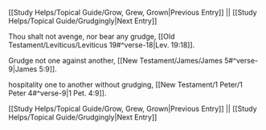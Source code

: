 [[Study Helps/Topical Guide/Grow, Grew, Grown|Previous Entry]]  ||  [[Study Helps/Topical Guide/Grudgingly|Next Entry]]

 Thou shalt not avenge, nor bear any grudge, [[Old Testament/Leviticus/Leviticus 19#^verse-18|Lev. 19:18]].

 Grudge not one against another, [[New Testament/James/James 5#^verse-9|James 5:9]].

 hospitality one to another without grudging, [[New Testament/1 Peter/1 Peter 4#^verse-9|1 Pet. 4:9]].

[[Study Helps/Topical Guide/Grow, Grew, Grown|Previous Entry]]  ||  [[Study Helps/Topical Guide/Grudgingly|Next Entry]]